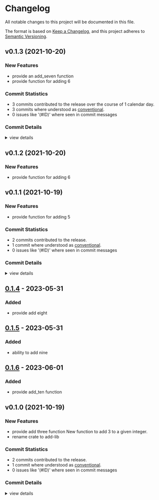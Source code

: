 # Changelog

All notable changes to this project will be documented in this file.

The format is based on [Keep a Changelog](https://keepachangelog.com/en/1.0.0/),
and this project adheres to [Semantic Versioning](https://semver.org/spec/v2.0.0.html).

## v0.1.3 (2021-10-20)

### New Features

 - <csr-id-df56321839975515f89df6733f3dc3fe8aa741c1/> provide an add_seven function
 - <csr-id-f83d7080002bfbe6b1b70b0eea8213811d38cf75/> provide function for adding 6

### Commit Statistics

<csr-read-only-do-not-edit/>

 - 3 commits contributed to the release over the course of 1 calendar day.
 - 3 commits where understood as [conventional](https://www.conventionalcommits.org).
 - 0 issues like '(#ID)' where seen in commit messages

### Commit Details

<csr-read-only-do-not-edit/>

<details><summary>view details</summary>

 * **Uncategorized**
    - provide an add_seven function ([`df56321`](https://github.com/git//jacderida/workspace-release-exp.git/commit/df56321839975515f89df6733f3dc3fe8aa741c1))
    - v0.1.2, v0.1.2 ([`381aa86`](https://github.com/git//jacderida/workspace-release-exp.git/commit/381aa864c9b73dd76aad9b136f64f7537125dba7))
    - provide function for adding 6 ([`f83d708`](https://github.com/git//jacderida/workspace-release-exp.git/commit/f83d7080002bfbe6b1b70b0eea8213811d38cf75))
</details>

## v0.1.2 (2021-10-20)

### New Features

 - <csr-id-f83d7080002bfbe6b1b70b0eea8213811d38cf75/> provide function for adding 6

## v0.1.1 (2021-10-19)

### New Features

 - <csr-id-55b9daf4c67dade31c2510f11cc741755b3f057d/> provide function for adding 5

### Commit Statistics

<csr-read-only-do-not-edit/>

 - 2 commits contributed to the release.
 - 1 commit where understood as [conventional](https://www.conventionalcommits.org).
 - 0 issues like '(#ID)' where seen in commit messages

### Commit Details

<csr-read-only-do-not-edit/>

<details><summary>view details</summary>

 * **Uncategorized**
    - Release jacderida-exp2-add-lib v0.1.1, jacderida-exp2-adder v0.1.1 ([`633f876`](https://github.com/git//jacderida/workspace-release-exp.git/commit/633f876e400e5a74e841a0846cf51e18a312e6a2))
    - provide function for adding 5 ([`55b9daf`](https://github.com/git//jacderida/workspace-release-exp.git/commit/55b9daf4c67dade31c2510f11cc741755b3f057d))
</details>

## [0.1.4](https://github.com/jacderida/workspace-release-exp/compare/jacderida-exp2-add-lib-v0.1.3...jacderida-exp2-add-lib-v0.1.4) - 2023-05-31

### Added
- provide add eight

## [0.1.5](https://github.com/jacderida/workspace-release-exp/compare/jacderida-exp2-add-lib-v0.1.4...jacderida-exp2-add-lib-v0.1.5) - 2023-05-31

### Added
- ability to add nine

## [0.1.6](https://github.com/jacderida/workspace-release-exp/compare/jacderida-exp2-add-lib-v0.1.5...jacderida-exp2-add-lib-v0.1.6) - 2023-06-01

### Added
- provide add_ten function

## v0.1.0 (2021-10-19)

### New Features

 - <csr-id-1a9e9dff6d52c4293db296c6d5338971dc4b250f/> provide add three function
   New function to add 3 to a given integer.
 - <csr-id-9aecbb2e6a641e50fb1c97bfbc3fbca200dee7cb/> rename crate to add-lib

### Commit Statistics

<csr-read-only-do-not-edit/>

 - 2 commits contributed to the release.
 - 1 commit where understood as [conventional](https://www.conventionalcommits.org).
 - 0 issues like '(#ID)' where seen in commit messages

### Commit Details

<csr-read-only-do-not-edit/>

<details><summary>view details</summary>

 * **Uncategorized**
    - Release jacderida-exp2-add-lib v0.1.0, jacderida-exp2-adder v0.1.0 ([`e50bf48`](https://github.com/git//jacderida/workspace-release-exp.git/commit/e50bf48ad1bd954a3920e7ab6f0177f7955125dd))
    - rename crates to exp2 ([`1b64860`](https://github.com/git//jacderida/workspace-release-exp.git/commit/1b64860257581fd5a94ca87d1b674eefb97ece40))
</details>

